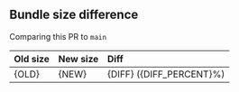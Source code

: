 ## Bundle size difference

Comparing this PR to `main`

| Old size | New size | Diff                     |
| :------- | :------- | :----------------------- |
| {OLD}    | {NEW}    | {DIFF} ({DIFF_PERCENT}%) |
